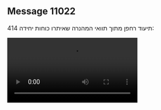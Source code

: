## Message 11022

תיעוד רחפן מתוך תוואי המהנרה שאיתרו כוחות יחידה 414:

![Video](11022/11022_media.mp4)
